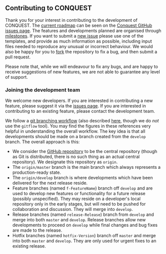 ## Contributing to CONQUEST

Thank you for your interest in contributing to the development of
CONQUEST.  The [current
roadmap](https://github.com/OrderN/CONQUEST-release/issues) can be
seen on the [Conquest GitHub issues
page](https://github.com/OrderN/CONQUEST-release/issues).  The
features and developments planned are organised through 
[milestones](https://github.com/OrderN/CONQUEST-release/milestones).
If you want to submit a [new
issue](https://github.com/OrderN/CONQUEST-release/issues/new) please
use one of the templates, and provide as much information as possible,
including input files needed to reproduce any unusual or incorrect
behaviour.  We would also be happy for you to
[fork](https://help.github.com/en/github/getting-started-with-github/fork-a-repo)
the repository to fix a bug, and then submit a pull request.

Please note that, while we will endeavour to fix any bugs, and are
happy to receive suggestions of new features, we are not able to
guarantee any level of support.

### Joining the development team

We welcome new developers.  If you are interested in contributing a
new feature, please suggest it via the [issues
page](https://github.com/OrderN/CONQUEST-release/issues).  If you are
interested in contributing to an existing feature, please contact the
development team.

We follow a
[git branching workflow](https://nvie.com/posts/a-successful-git-branching-model/)
(also described
[here](https://www.atlassian.com/git/tutorials/comparing-workflows/gitflow-workflow),
though we do *not* use the ``gitflow`` tool).  You may find the
figures in these references very helpful in understanding the overall
workflow. The key idea is that all developments should be made on a branch
created from the ``develop`` branch.  The overall approach is this:

* We consider the [GitHub
  repository](https://github.com/OrderN/CONQUEST-release) to be the
  central repository (though as Git is distributed, there is no such
  thing as an actual central repository).  We designate this
  repository as ``origin``.
* The ``origin/master`` branch is the main branch which always represents a
  production-ready state.
* The ``origin/develop`` branch is where developments which have been
  delivered for the next release reside.
* Feature branches (named ``f-FeatureName``) branch off ``develop``
  and are used to develop new features or functionality for a future
  release (possibly unspecified).  They may reside on a
  developer's local repository only in the early stages, but will need
  to be pushed for collaboration and discussion.  They will merge into
  ``develop``.
* Release branches (named ``release-Release``) branch from ``develop``
  and merge into both ``master`` and ``develop``.
  Release branches allow new developments to proceed on ``develop``
  while final changes and bug fixes are made to the release.
* Hotfix branches (named ``hotfix-Version``) branch off ``master`` and
  merge into both ``master`` and ``develop``.  They are only used for
  urgent fixes to an existing release.
